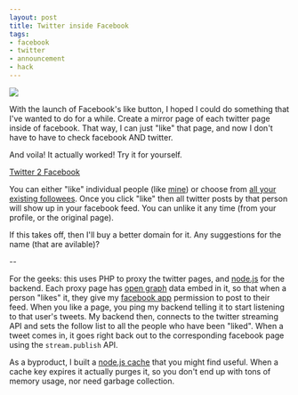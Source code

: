 ```yaml
---
layout: post
title: Twitter inside Facebook
tags: 
- facebook
- twitter
- announcement
- hack
---
```

[<img src="http://t2fb.paulisageek.com/images/t2fb.png" class="right">](http://t2fb.paulisageek.com)

With the launch of Facebook's like button, I hoped I could do something that I've wanted to do for a while. Create a mirror page of each twitter page inside of facebook. That way, I can just "like" that page, and now I don't have to have to check facebook AND twitter.

And voila! It actually worked! Try it for yourself.

[Twitter 2 Facebook](http://t2fb.paulisageek.com)

You can either "like" individual people (like [mine](http://t2fb.paulisageek.com/ptarjan)) or choose from [all your existing followees](http://t2fb.paulisageek.com/followers). Once you click "like" then all twitter posts by that person will show up in your facebook feed. You can unlike it any time (from your profile, or the original page).

If this takes off, then I'll buy a better domain for it. Any suggestions for the name (that are avilable)?

--

For the geeks: this uses PHP to proxy the twitter pages, and [node.js](http://nodejs.org) for the backend. 
Each proxy page has [open graph](http://opengraphprotocol.org) data embed in it, so that when a person "likes" it, they give my [facebook app](http://www.facebook.com/apps/application.php?id=117020064991268) permission to post to their feed. 
When you like a page, you ping my backend telling it to start listening to that user's tweets.
My backend then, connects to the twitter streaming API and sets the follow list to all the people who have been "liked".
When a tweet comes in, it goes right back out to the corresponding facebook page using the `stream.publish` API.

As a byproduct, I built a [node.js cache](http://github.com/ptarjan/node-cache) that you might find useful. When a cache key expires it actually purges it, so you don't end up with tons of memory usage, nor need garbage collection.
